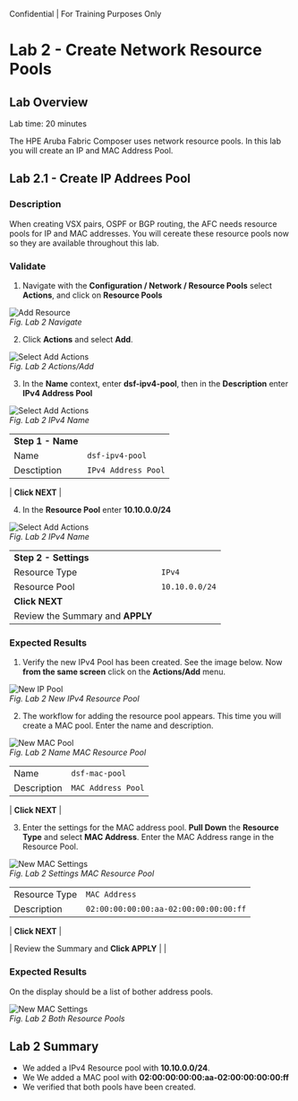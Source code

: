 Confidential | For Training Purposes Only

# Lab 2 - Create Network Resource Pools

## Lab Overview

Lab time:  20 minutes

The HPE Aruba Fabric Composer uses network resource pools. In this lab you will create an IP and MAC Address Pool.

## Lab 2.1 - Create IP Addrees Pool

### Description
When creating VSX pairs, OSPF or BGP routing, the AFC needs resource pools for IP and MAC addresses. You will cereate these resource pools now so they are available throughout this lab.


### Validate  
1. Navigate with the **Configuration / Network / Resource Pools** select **Actions**, and click on **Resource Pools**

![Add Resource](images/rp1.png)  
_Fig. Lab 2 Navigate_  

2. Click **Actions** and select **Add**.
  
![Select Add Actions](images/rp2.png)  
_Fig. Lab 2 Actions/Add_  


3. In the **Name** context, enter **dsf-ipv4-pool**, then in the **Description** enter **IPv4 Address Pool**

![Select Add Actions](images/rp3.png)  
_Fig. Lab 2 IPv4 Name_ 

|   |   |  
|---|---|
| **Step 1 - Name** | |
| Name | ``dsf-ipv4-pool`` |  
| Desctiption | ``IPv4 Address Pool`` |  
 
| **Click NEXT**  |

4. In the **Resource Pool** enter **10.10.0.0/24**

![Select Add Actions](images/rp4.png)  
_Fig. Lab 2 IPv4 Name_ 

|   |   |  
|---|---|
| **Step 2 - Settings** | |
| Resource Type | ``IPv4`` |  
| Resource Pool | ``10.10.0.0/24`` |  
| **Click NEXT** | |  
| Review the Summary and **APPLY** | |  

### Expected Results

1. Verify the new IPv4 Pool has been created. See the image below. Now **from the same screen** click on the **Actions/Add** menu.

![New IP Pool](images/rp6.png)  
_Fig. Lab 2 New IPv4 Resource Pool_  

2. The workflow for adding the resource pool appears. This time you will create a MAC pool. Enter the name and description. 

![New MAC Pool](images/rp7.png)  
_Fig. Lab 2 Name MAC Resource Pool_  

|   |   |  
|---|---|  
| Name | ``dsf-mac-pool``|
| Description | ``MAC Address Pool`` | 

| **Click NEXT**  |

3. Enter the settings for the MAC address pool. **Pull Down** the **Resource Type** and select **MAC Address**. Enter the MAC Address range in the Resource Pool.


![New MAC Settings](images/rp8.png)  
_Fig. Lab 2 Settings MAC Resource Pool_  

|   |   |  
|---|---|  
| Resource Type | ``MAC Address``|
| Description | ``02:00:00:00:00:aa-02:00:00:00:00:ff`` | 

| **Click NEXT**  |

| Review the Summary and **Click APPLY** | |  
  


### Expected Results  
On the display should be a list of bother address pools.

![New MAC Settings](images/rp9.png)  
_Fig. Lab 2 Both Resource Pools_ 

## Lab 2 Summary  
- We added a IPv4 Resource pool with **10.10.0.0/24**.
- We We added a MAC pool with **02:00:00:00:00:aa-02:00:00:00:00:ff**
- We verified that both pools have been created.

